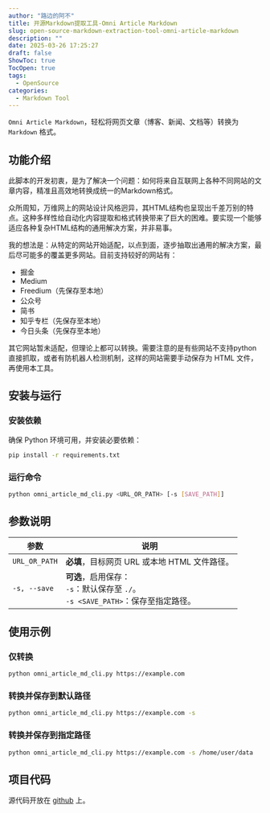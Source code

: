 ```yaml
---
author: "路边的阿不"
title: 开源Markdown提取工具-Omni Article Markdown
slug: open-source-markdown-extraction-tool-omni-article-markdown
description: ""
date: 2025-03-26 17:25:27
draft: false
ShowToc: true
TocOpen: true
tags:
  - OpenSource
categories:
  - Markdown Tool
---
```


`Omni Article Markdown`，轻松将网页文章（博客、新闻、文档等）转换为 `Markdown` 格式。

## 功能介绍

此脚本的开发初衷，是为了解决一个问题：如何将来自互联网上各种不同网站的文章内容，精准且高效地转换成统一的Markdown格式。

众所周知，万维网上的网站设计风格迥异，其HTML结构也呈现出千差万别的特点。这种多样性给自动化内容提取和格式转换带来了巨大的困难。要实现一个能够适应各种复杂HTML结构的通用解决方案，并非易事。

我的想法是：从特定的网站开始适配，以点到面，逐步抽取出通用的解决方案，最后尽可能多的覆盖更多网站。目前支持较好的网站有：

- 掘金
- Medium
- Freedium（先保存至本地）
- 公众号
- 简书
- 知乎专栏（先保存至本地）
- 今日头条（先保存至本地）

其它网站暂未适配，但理论上都可以转换。需要注意的是有些网站不支持python直接抓取，或者有防机器人检测机制，这样的网站需要手动保存为 HTML 文件，再使用本工具。

## 安装与运行

### 安装依赖

确保 Python 环境可用，并安装必要依赖：
```sh
pip install -r requirements.txt
```

### 运行命令

```sh
python omni_article_md_cli.py <URL_OR_PATH> [-s [SAVE_PATH]]
```

## 参数说明

| 参数               | 说明 |
|--------------------|------|
| `URL_OR_PATH`     | **必填**，目标网页 URL 或本地 HTML 文件路径。 |
| `-s, --save`      | **可选**，启用保存：<br> `-s`：默认保存至 `./`。<br> `-s <SAVE_PATH>`：保存至指定路径。 |

## 使用示例

### 仅转换

```sh
python omni_article_md_cli.py https://example.com
```

### 转换并保存到默认路径

```sh
python omni_article_md_cli.py https://example.com -s
```

### 转换并保存到指定路径

```sh
python omni_article_md_cli.py https://example.com -s /home/user/data
```

## 项目代码

源代码开放在 [github](https://github.com/caol64/omni-article-markdown) 上。